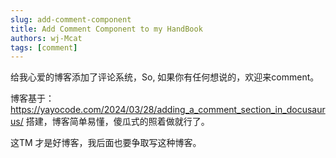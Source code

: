 ```yaml
---
slug: add-comment-component
title: Add Comment Component to my HandBook
authors: wj-Mcat
tags: [comment]
---
```


给我心爱的博客添加了评论系统，So, 如果你有任何想说的，欢迎来comment。

博客基于：https://yayocode.com/2024/03/28/adding_a_comment_section_in_docusaurus/ 搭建，博客简单易懂，傻瓜式的照着做就行了。

这TM 才是好博客，我后面也要争取写这种博客。